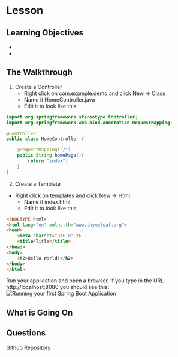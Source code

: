 <!-- enter lesson number and title below separated by hyphen-->
# Lesson
## Learning Objectives
*
*

## The Walkthrough

1. Create a Controller
	* Right click on com.example.demo and click New -> Class
	* Name it HomeController.java
	* Edit it to look like this:

```java
import org.springframework.stereotype.Controller;
import org.springframework.web.bind.annotation.RequestMapping;

@Controller
public class HomeController {

    @RequestMapping("/")
    public String homePage(){
        return "index";
    }
}
```

2. Create a Template 
  * Right click on templates and click New -> Html
	* Name it index.html
	* Edit it to look like this:
```html
<!DOCTYPE html>
<html lang="en" xmlns:th="www.thymeleaf.org">
<head>
    <meta charset="UTF-8" />
    <title>Title</title>
</head>
<body>
    <h2>Hello World!</h2>
</body>
</html>
```

Run your application and open a browser, if you type in the URL http://localhost:8080 you should see this:
![Running your first Spring Boot Application](img/Lesson01.png "Running your first Spring Boot Application")

## What is Going On



## Questions


[Github Repository](https://github.com/ajhenley/SpringBoot_01)

